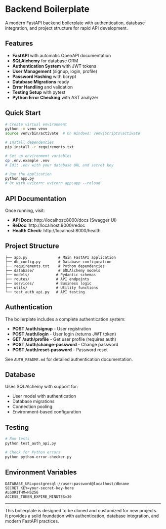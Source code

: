# Backend Boilerplate

A modern FastAPI backend boilerplate with authentication, database integration, and project structure for rapid API development.

## Features

- **FastAPI** with automatic OpenAPI documentation
- **SQLAlchemy** for database ORM
- **Authentication System** with JWT tokens
- **User Management** (signup, login, profile)
- **Password Hashing** with bcrypt
- **Database Migrations** ready
- **Error Handling** and validation
- **Testing Setup** with pytest
- **Python Error Checking** with AST analyzer

## Quick Start

```bash
# Create virtual environment
python -m venv venv
source venv/bin/activate  # On Windows: venv\Scripts\activate

# Install dependencies
pip install -r requirements.txt

# Set up environment variables
cp .env.example .env
# Edit .env with your database URL and secret key

# Run the application
python app.py
# Or with uvicorn: uvicorn app:app --reload
```

## API Documentation

Once running, visit:
- **API Docs**: http://localhost:8000/docs (Swagger UI)
- **ReDoc**: http://localhost:8000/redoc
- **Health Check**: http://localhost:8000/health

## Project Structure

```
├── app.py              # Main FastAPI application
├── db_config.py        # Database configuration
├── requirements.txt    # Python dependencies
├── database/           # SQLAlchemy models
├── models/            # Pydantic schemas
├── routes/            # API endpoints
├── services/          # Business logic
├── utils/             # Utility functions
└── test_auth_api.py   # API testing
```

## Authentication

The boilerplate includes a complete authentication system:

- **POST /auth/signup** - User registration
- **POST /auth/login** - User login (returns JWT token)
- **GET /auth/profile** - Get user profile (requires auth)
- **POST /auth/change-password** - Change password
- **POST /auth/reset-password** - Password reset

See `AUTH_README.md` for detailed authentication documentation.

## Database

Uses SQLAlchemy with support for:
- User model with authentication
- Database migrations
- Connection pooling
- Environment-based configuration

## Testing

```bash
# Run tests
python test_auth_api.py

# Check for Python errors
python python-error-checker.py
```

## Environment Variables

```env
DATABASE_URL=postgresql://user:password@localhost/dbname
SECRET_KEY=your-secret-key-here
ALGORITHM=HS256
ACCESS_TOKEN_EXPIRE_MINUTES=30
```

---

This boilerplate is designed to be cloned and customized for new projects. It provides a solid foundation with authentication, database integration, and modern FastAPI practices.